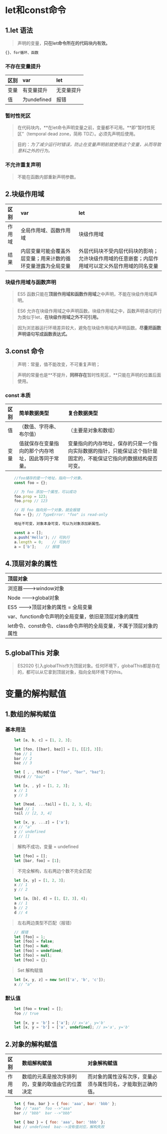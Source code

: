 # let和const命令
## 1.let 语法
> 声明的变量，**只在let命令所在的代码块内有效。**
~~~JavaScript
{}、for循环、函数
~~~

### 不存在变量提升
|区别   |var            |let
|:---   |:---	         |:---
|变量   |有变量提升       |无变量提升
|值     |为undefined     |报错

### 暂时性死区
> 在代码块内，**在let命令声明变量之前，变量都不可用。**即“暂时性死区”（temporal dead zone，简称 TDZ）。必须先声明后使用。

> 目的：*为了减少运行时错误，防止在变量声明前就使用这个变量，从而导致意料之外的行为。*

### 不允许重复声明
> 不能在函数内部重新声明参数。

## 2.块级作用域
|区别    |var              |let
|:---    |:---            |:---
|作用域  |全局作用域、函数作用域 |块级作用域
|结果    |内层变量可能会覆盖外层变量；用来计数的循环变量泄露为全局变量 |外层代码块不受内层代码块的影响；允许块级作用域的任意嵌套；内层作用域可以定义外层作用域的同名变量

### 块级作用域与函数声明
> ES5 函数只能在**顶层作用域和函数作用域**之中声明，不能在块级作用域声明。

> ES6 允许在块级作用域之中声明函数。块级作用域之中，函数声明语句的行为类似于let，**在块级作用域之外不可引用。**

> 因为浏览器运行环境差异较大，避免在块级作用域内声明函数。**尽量把函数声明语句写成函数表达式。**

## 3.const 命令
> 声明：常量，值不能改变，不可重复声明；

> 声明的常量也是**不提升，**同样存在**暂时性死区，**只能在声明的位置后面使用。

### const 本质
|区别   |简单数据类型            |复合数据类型
|:---   |:---	         |:---
|值     |（数值、字符串、布尔值）     |（主要是对象和数组）
|变量   |值就保存在变量指向的那个内存地址，因此等同于常量。          |变量指向的内存地址，保存的只是一个指向实际数据的指针，只能保证这个指针是固定的，不能保证它指向的数据结构是否可变。

~~~JavaScript
	//foo储存的是一个地址，指向一个对象。
	const foo = {};

	// 为 foo 添加一个属性，可以成功
	foo.prop = 123;
	foo.prop // 123

	// 将 foo 指向另一个对象，就会报错
	foo = {}; // TypeError: "foo" is read-only

	地址不可变，对象本身可变，可以为对象添加新属性。
~~~

~~~JavaScript
	const a = [];
	a.push('Hello'); // 可执行
	a.length = 0;    // 可执行
	a = ['b'];    // 报错
~~~

## 4.顶层对象的属性 
|顶层对象
|:---
|浏览器--->window对象
|Node --->global对象
|ES5  --->顶层对象的属性 = 全局变量
|var、function命令声明的全局变量，依旧是顶层对象的属性
|let命令、const命令、class命令声明的全局变量，不属于顶层对象的属性

## 5.globalThis 对象
> ES2020 引入globalThis作为顶层对象。任何环境下，globalThis都是存在的，都可以从它拿到顶层对象，指向全局环境下的this。


# 变量的解构赋值
## 1.数组的解构赋值
### 基本用法
~~~JavaScript
	let [a, b, c] = [1, 2, 3];

	let [foo, [[bar], baz]] = [1, [[2], 3]];
	foo // 1
	bar // 2
	baz // 3

	let [ , , third] = ["foo", "bar", "baz"];
	third // "baz"

	let [x, , y] = [1, 2, 3];
	x // 1
	y // 3

	let [head, ...tail] = [1, 2, 3, 4];
	head // 1
	tail // [2, 3, 4]

	let [x, y, ...z] = ['a'];
	x // "a"
	y // undefined
	z // []
~~~

> 解构不成功，变量 = undefined
~~~JavaScript
	let [foo] = [];
	let [bar, foo] = [1];
~~~
> 不完全解构，左右两边个数不完全匹配
~~~JavaScript
	let [x, y] = [1, 2, 3];
	x // 1
	y // 2

	let [a, [b], d] = [1, [2, 3], 4];
	a // 1
	b // 2
	d // 4
~~~
> 左右两边类型不匹配（报错）
~~~JavaScript
	// 报错
	let [foo] = 1;
	let [foo] = false;
	let [foo] = NaN;
	let [foo] = undefined;
	let [foo] = null;
	let [foo] = {};
~~~
> Set 解构赋值
~~~JavaScript
	let [x, y, z] = new Set(['a', 'b', 'c']);
	x // "a"
~~~

### 默认值
~~~JavaScript
	let [foo = true] = [];
	foo // true
	
	let [x, y = 'b'] = ['a']; // x='a', y='b'
	let [x, y = 'b'] = ['a', undefined]; // x='a', y='b'
~~~

## 2.对象的解构赋值
|区别    |数组解构赋值      |对象解构赋值
|:---    |:---            |:---
|作用域  |数组的元素是按次序排列的，变量的取值由它的位置决定 |而对象的属性没有次序，变量必须与属性同名，才能取到正确的值。

~~~JavaScript
	let { foo, bar } = { foo: 'aaa', bar: 'bbb' };
	foo // "aaa"  foo -->"aaa" 
	bar // "bbb"  bar -->"bbb"

	let { baz } = { foo: 'aaa', bar: 'bbb' };
	baz // undefined  baz-->没有值对应，解构失败
~~~
